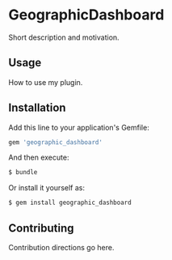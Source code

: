 # GeographicDashboard
Short description and motivation.

## Usage
How to use my plugin.

## Installation
Add this line to your application's Gemfile:

```ruby
gem 'geographic_dashboard'
```

And then execute:
```bash
$ bundle
```

Or install it yourself as:
```bash
$ gem install geographic_dashboard
```

## Contributing
Contribution directions go here.
